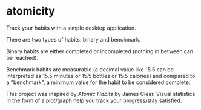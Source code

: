 # atomicity

Track your habits with a simple desktop application. 

There are two types of habits: binary and benchmark.

Binary habits are either completed or incompleted (nothing in between can be reached).

Benchmark habits are measurable (a decimal value like $15.5$ can be interpreted as $15.5$ minutes or $15.5$ bottles or $15.5$ calories) and compared to a "benchmark", a minimum value for the habit to be considered complete.

This project was inspired by *Atomic Habits* by James Clear. Visual statistics in the form of a plot/graph help you track your progress/stay satisfied.
